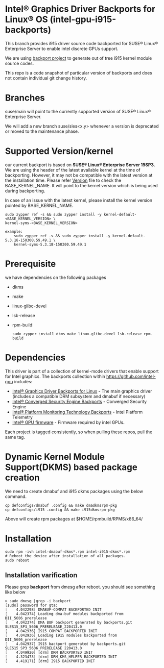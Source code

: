 #  Intel® Graphics Driver Backports for Linux® OS (intel-gpu-i915-backports)

This branch provides i915 driver source code backported for SUSE® Linux® Enterprise Server to enable intel discrete GPUs support.

We are using [backport project](https://backports.wiki.kernel.org/index.php/Main_Page) to generate out of tree i915 kernel module source codes.

This repo is a code snapshot of particular version of backports and does not contain individual git change history.

# Branches
 suse/main will point to the currently supported version of SUSE® Linux® Enterprise Server.
 
 We will add a new branch suse/sles<x.y> whenever a version is deprecated or moved to the maintenance phase.
  
# Supported Version/kernel
  our current backport is based on **SUSE® Linux® Enterprise Server 15SP3**. We are using the header of the latest available kernel at the time of backporting. However, it may not be compatible with the latest version at the installation time.
  Please refer [Version](https://github.com/intel-gpu/intel-gpu-i915-backports/blob/suse/main/versions)
  file to check the BASE_KERNEL_NAME. It will point to the kernel version which is being used during backporting.

 In case of an issue with the latest kernel, please install the kernel version pointed by BASE_KERNEL_NAME.

    sudo zypper ref -s && sudo zypper install -y kernel-default-<BASE_KERNEL_VERSION> \
    kernel-syms-<BASE_KERNEL_VERSION>

    example:
        sudo zypper ref -s && sudo zypper install -y kernel-default-5.3.18-150300.59.49.1 \
        kernel-syms-5.3.18-150300.59.49.1
 
# Prerequisite
we have dependencies on the following packages
  - dkms
  - make
  - linux-glibc-devel
  - lsb-release
  - rpm-build

        sudo zypper install dkms make linux-glibc-devel lsb-release rpm-build

# Dependencies

This driver is part of a collection of kernel-mode drivers that enable support for Intel graphics. The backports collection within https://github.com/intel-gpu includes:

- [Intel® Graphics Driver Backports for Linux](https://github.com/intel-gpu/intel-gpu-i915-backports) - The main graphics driver (includes a compatible DRM subsystem and dmabuf if necessary)
- [Intel® Converged Security Engine Backports](https://github.com/intel-gpu/intel-gpu-cse-backports) - Converged Security Engine
- [Intel® Platform Monitoring Technology Backports](https://github.com/intel-gpu/intel-gpu-pmt-backports/) - Intel Platform Telemetry
- [Intel® GPU firmware](https://github.com/intel-gpu/intel-gpu-firmware) - Firmware required by intel GPUs.

Each project is tagged consistently, so when pulling these repos, pull the same tag.

# Dynamic Kernel Module Support(DKMS) based package creation

We need to create dmabuf and i915 dkms packages using the below command.

    cp defconfigs/dmabuf .config && make dmadkmsrpm-pkg
    cp defconfigs/i915 .config && make i915dkmsrpm-pkg

  Above  will create rpm packages at $HOME/rpmbuild/RPMS/x86_64/

# Installation
    sudo rpm -ivh intel-dmabuf-dkms*.rpm intel-i915-dkms*.rpm
    # Reboot the device after installation of all packages.
    sudo reboot
## Installation varification
Please grep **backport**  from dmesg after reboot. you should see something like below

    > sudo dmesg |grep -i backport
    [sudo] password for gta:
    [    4.042298] DMABUF-COMPAT BACKPORTED INIT
    [    4.042374] Loading dma-buf modules backported from DII_5606_prerelease
    [    4.042374] DMA BUF backport generated by backports.git SLES15_SP3_5606_PRERELEASE_220413.0
    [    4.042936] I915 COMPAT BACKPORTED INIT
    [    4.042936] Loading I915 modules backported from DII_5606_prerelease
    [    4.042937] I915 backport generated by backports.git SLES15_SP3_5606_PRERELEASE_220413.0
    [    4.049920] [drm] DRM BACKPORTED INIT
    [    4.323473] [drm] DRM_KMS_HELPER BACKPORTED INIT
    [    4.419171] [drm] I915 BACKPORTED INIT
